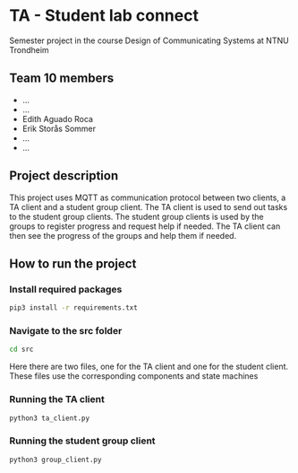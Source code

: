 # TA - Student lab connect
Semester project in the course Design of Communicating Systems at NTNU Trondheim

## Team 10 members
- ...
- ...
- Edith Aguado Roca
- Erik Storås Sommer
- ...
- ...

## Project description
This project uses MQTT as communication protocol between two clients, a TA client and a student group client. The TA client is used to send out tasks to the student group clients. The student group clients is used by the groups to register progress and request help if needed. The TA client can then see the progress of the groups and help them if needed.

## How to run the project
### Install required packages
```bash
pip3 install -r requirements.txt
```


### Navigate to the src folder
```bash
cd src
```

Here there are two files, one for the TA client and one for the student client.
These files use the corresponding components and state machines

### Running the TA client
```bash
python3 ta_client.py
```

### Running the student group client
```bash
python3 group_client.py
```
